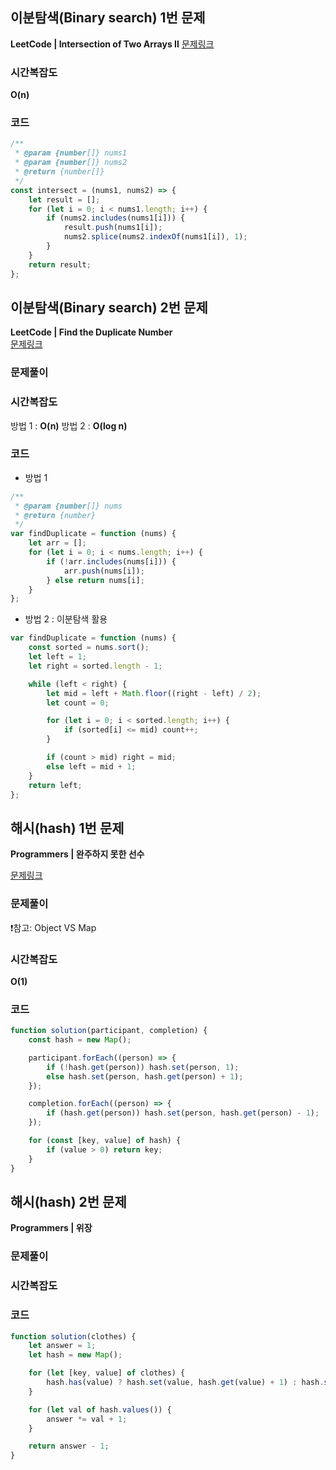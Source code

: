 ## 이분탐색(Binary search) 1번 문제

**LeetCode | Intersection of Two Arrays II**
[문제링크]()

### 시간복잡도

**O(n)**

### 코드

```javascript
/**
 * @param {number[]} nums1
 * @param {number[]} nums2
 * @return {number[]}
 */
const intersect = (nums1, nums2) => {
	let result = [];
	for (let i = 0; i < nums1.length; i++) {
		if (nums2.includes(nums1[i])) {
			result.push(nums1[i]);
			nums2.splice(nums2.indexOf(nums1[i]), 1);
		}
	}
	return result;
};
```

## 이분탐색(Binary search) 2번 문제

**LeetCode | Find the Duplicate Number**  
[문제링크]()

### 문제풀이

### 시간복잡도

방법 1 : **O(n)**
방법 2 : **O(log n)**

### 코드

- 방법 1

```javascript
/**
 * @param {number[]} nums
 * @return {number}
 */
var findDuplicate = function (nums) {
	let arr = [];
	for (let i = 0; i < nums.length; i++) {
		if (!arr.includes(nums[i])) {
			arr.push(nums[i]);
		} else return nums[i];
	}
};
```

- 방법 2 : 이분탐색 활용

```javascript
var findDuplicate = function (nums) {
	const sorted = nums.sort();
	let left = 1;
	let right = sorted.length - 1;

	while (left < right) {
		let mid = left + Math.floor((right - left) / 2);
		let count = 0;

		for (let i = 0; i < sorted.length; i++) {
			if (sorted[i] <= mid) count++;
		}

		if (count > mid) right = mid;
		else left = mid + 1;
	}
	return left;
};
```

## 해시(hash) 1번 문제

**Programmers | 완주하지 못한 선수**

[문제링크](programmers.co.kr/learn/courses/30/lessons/42576)

### 문제풀이

❗️참고: Object VS Map

### 시간복잡도

**O(1)**

### 코드

```javascript
function solution(participant, completion) {
	const hash = new Map();

	participant.forEach((person) => {
		if (!hash.get(person)) hash.set(person, 1);
		else hash.set(person, hash.get(person) + 1);
	});

	completion.forEach((person) => {
		if (hash.get(person)) hash.set(person, hash.get(person) - 1);
	});

	for (const [key, value] of hash) {
		if (value > 0) return key;
	}
}
```

## 해시(hash) 2번 문제

**Programmers | 위장**

### 문제풀이

### 시간복잡도

### 코드

```javascript
function solution(clothes) {
	let answer = 1;
	let hash = new Map();

	for (let [key, value] of clothes) {
		hash.has(value) ? hash.set(value, hash.get(value) + 1) : hash.set(value, 1);
	}

	for (let val of hash.values()) {
		answer *= val + 1;
	}

	return answer - 1;
}
```
